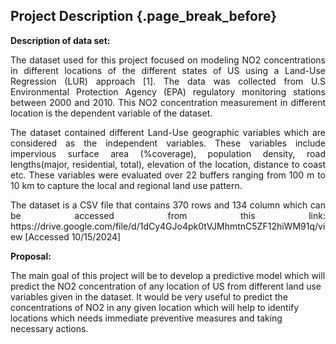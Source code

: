 ## Project Description {.page_break_before}

__Description of data set:__ 
<p style="text-align:justify;">
The dataset used for this project focused on modeling NO2 concentrations in different locations of the different states of US using a Land-Use Regression (LUR) approach [1]. The data was collected from U.S Environmental Protection Agency (EPA) regulatory monitoring stations between 2000 and 2010. This NO2 concentration measurement in different location is the dependent variable of the dataset. 
</p>
<p style="text-align:justify;">
The dataset contained different Land-Use geographic variables which are considered as the independent variables. These variables include impervious surface area (%coverage), population density, road lengths(major, residential, total), elevation of the location, distance to coast etc. These variables were evaluated over 22 buffers ranging from 100 m to 10 km to capture the local and regional land use pattern.
</p>
<p style="text-align:justify;">
The dataset is a CSV file that contains 370 rows and 134 column which can be accessed from this link: https://drive.google.com/file/d/1dCy4GJo4pk0tVJMhmtnC5ZF12hiWM91q/view [Accessed 10/15/2024]
</p>

__Proposal:__ 

The main goal of this project will be to develop a predictive model which will predict the NO2 concentration of any location of US from different land use variables given in the dataset. It would be very useful to predict the concentrations of NO2 in any given location which will help to identify locations which needs immediate preventive measures and taking necessary actions.

